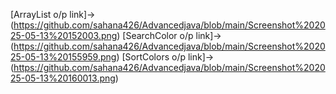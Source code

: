 [ArrayList o/p link]->(https://github.com/sahana426/Advancedjava/blob/main/Screenshot%202025-05-13%20152003.png)
                                 [SearchColor o/p link]->(https://github.com/sahana426/Advancedjava/blob/main/Screenshot%202025-05-13%20155959.png)
                                 [SortColors o/p link]->(https://github.com/sahana426/Advancedjava/blob/main/Screenshot%202025-05-13%20160013.png)

